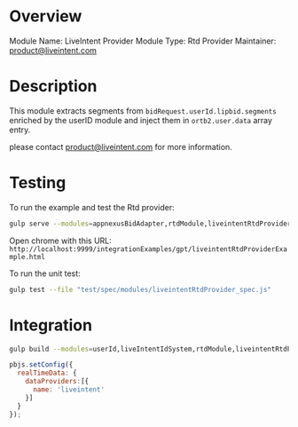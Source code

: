 # Overview

Module Name: LiveIntent Provider
Module Type: Rtd Provider
Maintainer: product@liveintent.com

# Description

This module extracts segments from `bidRequest.userId.lipbid.segments` enriched by the userID module and
inject them in `ortb2.user.data` array entry.

please contact [product@liveintent.com](contact@adagio.io) for more information.

# Testing

To run the example and test the Rtd provider:

```sh
gulp serve --modules=appnexusBidAdapter,rtdModule,liveintentRtdProvider,userId,liveIntentIdSystem
```

Open chrome with this URL:
`http://localhost:9999/integrationExamples/gpt/liveintentRtdProviderExample.html`

To run the unit test:
```sh
gulp test --file "test/spec/modules/liveintentRtdProvider_spec.js"
```

# Integration

```bash
gulp build --modules=userId,liveIntentIdSystem,rtdModule,liveintentRtdProvider
```

```javascript
pbjs.setConfig({
  realTimeData: {
    dataProviders:[{
      name: 'liveintent'
    }]
  }
});
```
